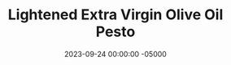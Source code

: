 ---
layout: post
title:  "Lightened Extra Virgin Olive Oil Pesto"
date:   2023-09-24 00:00:00 -05000
categories: 
- Recipes
- Savory Sauces
permalink: /recipes/evoo-pesto
image: /assets/Food/Savory Sauces/EVOO Pesto/evoo-cover.jpg
ing: evoo-ing
facts: evoo-facts
Prep: 10
Rest: 
Cook: 
Source1: https://sweetsavoryandsteph.com/skinny-pesto-sauce/
Source2: 
tags: 
- evoo
- lemon
- lemon juice
- spinach
- collard greens
- kale
- chopped
- almond
- peanut
- pistachio
- pine nut
- toasted nut
- extra virgin olive oil
- blend
- sauce
- spread
- pizza
- pasta
Description: If you're after more of a traditional pesto but still want to cut back on a bit of oil, then this pesto recipe is for you. Yes, extra virgin olive oil is a very healthy fat you should be consuming, but too much excess can lead to problems.  I typically prefer some type of pesto as the sauce on my <a href="pizza">Home Oven Baked Pizza</a>  This recipe cuts down on a bit of the oil while still preserving all the taste of the classic.  Each serving is about 45g, or 3 tbsp
Instructions: 
- Add the almonds to a pan over medium heat. Toast the nuts for 2-3 minutes or until lightly fragrant and softened<br><br>

- Add the nuts and the rest of the ingredients to the food processor. Blend until smooth and combined. Thin out with more water if needed, and season with salt to taste<br><br>

- For other pesto variations, see my <a href="creamy-pesto">Creamy Pesto Dip</a> and <a href="avocado-pesto">Avocado Pesto - Vegan and Oil Free</a>
---